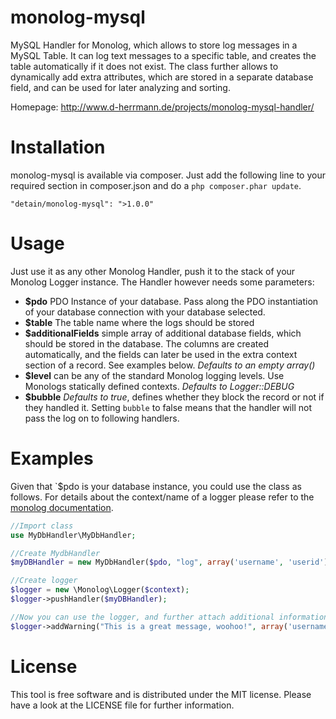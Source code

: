 monolog-mysql
=============

MySQL Handler for Monolog, which allows to store log messages in a MySQL Table.
It can log text messages to a specific table, and creates the table automatically if it does not exist.
The class further allows to dynamically add extra attributes, which are stored in a separate database field, and can be used for later analyzing and sorting.

Homepage: http://www.d-herrmann.de/projects/monolog-mysql-handler/

# Installation
monolog-mysql is available via composer. Just add the following line to your required section in composer.json and do a `php composer.phar update`.

```
"detain/monolog-mysql": ">1.0.0"
```

# Usage
Just use it as any other Monolog Handler, push it to the stack of your Monolog Logger instance. The Handler however needs some parameters:

- **$pdo** PDO Instance of your database. Pass along the PDO instantiation of your database connection with your database selected.
- **$table** The table name where the logs should be stored
- **$additionalFields** simple array of additional database fields, which should be stored in the database. The columns are created automatically, and the fields can later be used in the extra context section of a record. See examples below. _Defaults to an empty array()_
- **$level** can be any of the standard Monolog logging levels. Use Monologs statically defined contexts. _Defaults to Logger::DEBUG_
- **$bubble** _Defaults to true_, defines whether they block the record or not if they handled it. Setting `bubble` to false means that the handler will not pass the log on to following handlers.

# Examples
Given that `$pdo is your database instance, you could use the class as follows. For details about the context/name
of a logger please refer to the [monolog documentation](https://github.com/Seldaek/monolog/blob/master/doc/01-usage.md).

```php
//Import class
use MyDbHandler\MyDbHandler;

//Create MydbHandler
$myDBHandler = new MyDbHandler($pdo, "log", array('username', 'userid'), \Monolog\Logger::DEBUG);

//Create logger
$logger = new \Monolog\Logger($context);
$logger->pushHandler($myDBHandler);

//Now you can use the logger, and further attach additional information
$logger->addWarning("This is a great message, woohoo!", array('username'  => 'John Doe', 'userid'  => 245));
```

# License
This tool is free software and is distributed under the MIT license. Please have a look at the LICENSE file for further information.

